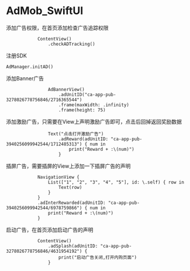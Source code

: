 # AdMob_SwiftUI

添加广告权限，在首页添加检查广告追踪权限

```
            ContentView()
                .checkADTracking()

```

注册SDK

```
AdManager.initAD()
```
 
添加Banner广告

```
                AdBannerView()
                    .adUnitID("ca-app-pub-3278026778756846/2716365544")
                    .frame(maxWidth: .infinity)
                    .frame(height: 75)
```

添加激励广告，只需要在View上声明激励广告即可，点击后回掉返回奖励数据

```
                Text("点击打开激励广告")
                    .adReward(adUnitID: "ca-app-pub-3940256099942544/1712485313") { num in
                        print("Reward + :\(num)")
                    }
```

插屏广告，需要插屏的View上添加一下插屏广告的声明

```
            NavigationView {
                List(["1", "2", "3", "4", "5"], id: \.self) { row in
                    Text(row)
                }
            }
            .adInterRewarded(adUnitID: "ca-app-pub-3940256099942544/6978759866") { num in
                print("Reward + :\(num)")
            }
```

启动广告，在首页添加启动广告的声明

```
            ContentView() 
                .adSplash(adUnitID: "ca-app-pub-3278026778756846/4631954192") {
                    print("启动广告关闭,打开内购页面")
                }
```
